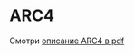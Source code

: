 # ARC4

Смотри [описание ARC4 в pdf](https://github.com/beguy/KryptoProto/blob/master/8/site/Paper.pdf)